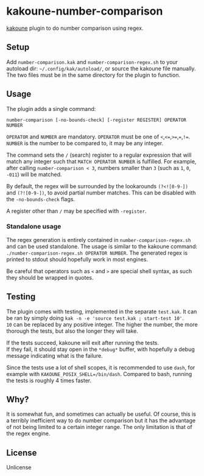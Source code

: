 # kakoune-number-comparison

[kakoune](http://kakoune.org) plugin to do number comparison using regex.

## Setup

Add `number-comparison.kak` and `number-comparison-regex.sh` to your autoload dir: `~/.config/kak/autoload/`, or source the kakoune file manually.
The two files must be in the same directory for the plugin to function.

## Usage

The plugin adds a single command:
```
number-comparison [-no-bounds-check] [-register REGISTER] OPERATOR NUMBER
```
`OPERATOR` and `NUMBER` are mandatory. `OPERATOR` must be one of  `<`,`<=`,`>=`,`=`,`!=`. `NUMBER` is the number to be compared to, it may be any integer.

The command sets the `/` (search) register to a regular expression that will match any integer such that `MATCH OPERATOR NUMBER` is fulfilled. For example, after calling `number-comparison < 3`, numbers smaller than `3` (such as `1`, `0`, `-011`)  will be matched.

By default, the regex will be surrounded by the lookarounds `(?<![0-9-])` and `(?![0-9-])`, to avoid partial number matches. This can be disabled with the `-no-bounds-check` flags.

A register other than `/` may be specified with `-register`.

### Standalone usage

The regex generation is entirely contained in `number-comparison-regex.sh` and can be used standalone.
The usage is similar to the kakoune command: `./number-comparison-regex.sh OPERATOR NUMBER`.
The generated regex is printed to stdout should hopefully work in most engines.

Be careful that operators such as `<` and `>` are special shell syntax, as such they should be wrapped in quotes.

## Testing

The plugin comes with testing, implemented in the separate `test.kak`. It can be ran by simply doing `kak -n -e 'source test.kak ; start-test 10'`.  
`10` can be replaced by any positive integer. The higher the number, the more thorough the tests, but also the longer they will take.

If the tests succeed, kakoune will exit after running the tests.  
If they fail, it should stay open in the `*debug*` buffer, with hopefully a debug message indicating what is the failure.

Since the tests use a lot of shell scopes, it is recommended to use `dash`, for example with `KAKOUNE_POSIX_SHELL=/bin/dash`. Compared to bash, running the tests is roughly 4 times faster.

## Why?

It is somewhat fun, and sometimes can actually be useful. Of course, this is a terribly inefficient way to do number comparison but it has the advantage of not being limited to a certain integer range. The only limitation is that of the regex engine.

## License

Unlicense
